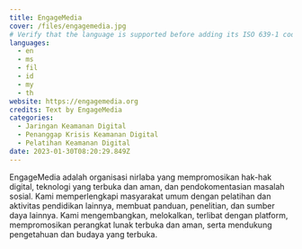 ```yaml
---
title: EngageMedia
cover: /files/engagemedia.jpg
# Verify that the language is supported before adding its ISO 639-1 code here. without the country code, i.e. ms instead of ms_MY.
languages:
  - en
  - ms
  - fil
  - id
  - my
  - th
website: https://engagemedia.org
credits: Text by EngageMedia
categories:
  - Jaringan Keamanan Digital
  - Penanggap Krisis Keamanan Digital
  - Pelatihan Keamanan Digital
date: 2023-01-30T08:20:29.849Z
---
```

EngageMedia adalah organisasi nirlaba yang mempromosikan hak-hak digital, teknologi yang terbuka dan aman, dan pendokomentasian masalah sosial. Kami memperlengkapi masyarakat umum dengan pelatihan dan aktivitas pendidikan lainnya, membuat panduan, penelitian, dan sumber daya lainnya. Kami mengembangkan, melokalkan, terlibat dengan platform, mempromosikan perangkat lunak terbuka dan aman, serta mendukung pengetahuan dan budaya yang terbuka.